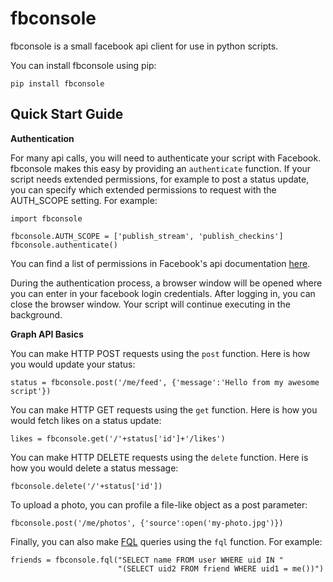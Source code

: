 fbconsole
=========

fbconsole is a small facebook api client for use in python scripts.

You can install fbconsole using pip:

    pip install fbconsole


Quick Start Guide
-----------------

**Authentication**

For many api calls, you will need to authenticate your script with Facebook.
fbconsole makes this easy by providing an `authenticate` function.  If your
script needs extended permissions, for example to post a status update, you can
specify which extended permissions to request with the AUTH_SCOPE setting.  For
example:


    import fbconsole

    fbconsole.AUTH_SCOPE = ['publish_stream', 'publish_checkins']
    fbconsole.authenticate()

You can find a list of permissions in Facebook's api documentation
[here](https://developers.facebook.com/docs/reference/api/permissions/).

During the authentication process, a browser window will be opened where you can
enter in your facebook login credentials.  After logging in, you can close the
browser window.  Your script will continue executing in the background.

**Graph API Basics**

You can make HTTP POST requests using the `post` function.  Here is how
you would update your status:

    status = fbconsole.post('/me/feed', {'message':'Hello from my awesome script'})

You can make HTTP GET requests using the `get` function.  Here is how you would
fetch likes on a status update:

    likes = fbconsole.get('/'+status['id']+'/likes')

You can make HTTP DELETE requests using the `delete` function.  Here is how you
would delete a status message:

    fbconsole.delete('/'+status['id'])

To upload a photo, you can profile a file-like object as a post parameter:

    fbconsole.post('/me/photos', {'source':open('my-photo.jpg')})

Finally, you can also make
[FQL](https://developers.facebook.com/docs/reference/fql/) queries using the
`fql` function.  For example:

    friends = fbconsole.fql("SELECT name FROM user WHERE uid IN "
                            "(SELECT uid2 FROM friend WHERE uid1 = me())")

